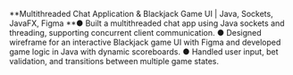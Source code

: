 **Multithreaded Chat Application & Blackjack Game UI | Java, Sockets, JavaFX, Figma
**● Built a multithreaded chat app using Java sockets and threading, supporting concurrent client communication.
● Designed wireframe for an interactive Blackjack game UI with Figma and developed game logic in Java with dynamic scoreboards.
● Handled user input, bet validation, and transitions between multiple game states.
